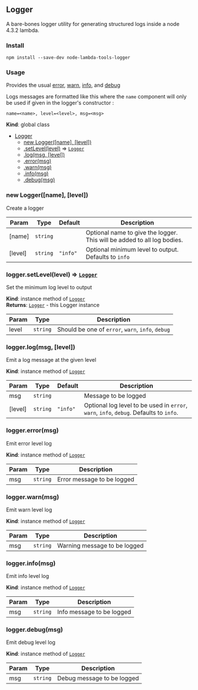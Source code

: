 <a name="Logger"></a>

## Logger
A bare-bones logger utility for generating structured
 logs inside a node 4.3.2 lambda.

### Install
```
npm install --save-dev node-lambda-tools-logger
```

### Usage
Provides the usual [error](#Logger+error), [warn](#Logger+warn), [info](#Logger+info), and [debug](#Logger+debug)

Logs messages are formatted like this where the `name` component will only be used if given in the logger's constructor :
```
name=<name>, level=<level>, msg=<msg>
```

**Kind**: global class  

* [Logger](#Logger)
    * [new Logger([name], [level])](#new_Logger_new)
    * [.setLevel(level)](#Logger+setLevel) ⇒ <code>[Logger](#Logger)</code>
    * [.log(msg, [level])](#Logger+log)
    * [.error(msg)](#Logger+error)
    * [.warn(msg)](#Logger+warn)
    * [.info(msg)](#Logger+info)
    * [.debug(msg)](#Logger+debug)

<a name="new_Logger_new"></a>

### new Logger([name], [level])
Create a logger


| Param | Type | Default | Description |
| --- | --- | --- | --- |
| [name] | <code>string</code> |  | Optional name to give the logger. This will be added to all log bodies. |
| [level] | <code>string</code> | <code>&quot;info&quot;</code> | Optional minimum level to output. Defaults to `info` |

<a name="Logger+setLevel"></a>

### logger.setLevel(level) ⇒ <code>[Logger](#Logger)</code>
Set the minimum log level to output

**Kind**: instance method of <code>[Logger](#Logger)</code>  
**Returns**: <code>[Logger](#Logger)</code> - this Logger instance  

| Param | Type | Description |
| --- | --- | --- |
| level | <code>string</code> | Should be one of `error`, `warn`, `info`, `debug` |

<a name="Logger+log"></a>

### logger.log(msg, [level])
Emit a log message at the given level

**Kind**: instance method of <code>[Logger](#Logger)</code>  

| Param | Type | Default | Description |
| --- | --- | --- | --- |
| msg | <code>string</code> |  | Message to be logged |
| [level] | <code>string</code> | <code>&quot;info&quot;</code> | Optional log level to be used in `error`, `warn`, `info`, `debug`. Defaults to `info`. |

<a name="Logger+error"></a>

### logger.error(msg)
Emit error level log

**Kind**: instance method of <code>[Logger](#Logger)</code>  

| Param | Type | Description |
| --- | --- | --- |
| msg | <code>string</code> | Error message to be logged |

<a name="Logger+warn"></a>

### logger.warn(msg)
Emit warn level log

**Kind**: instance method of <code>[Logger](#Logger)</code>  

| Param | Type | Description |
| --- | --- | --- |
| msg | <code>string</code> | Warning message to be logged |

<a name="Logger+info"></a>

### logger.info(msg)
Emit info level log

**Kind**: instance method of <code>[Logger](#Logger)</code>  

| Param | Type | Description |
| --- | --- | --- |
| msg | <code>string</code> | Info message to be logged |

<a name="Logger+debug"></a>

### logger.debug(msg)
Emit debug level log

**Kind**: instance method of <code>[Logger](#Logger)</code>  

| Param | Type | Description |
| --- | --- | --- |
| msg | <code>string</code> | Debug message to be logged |
